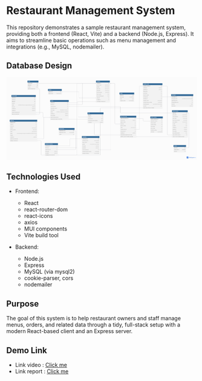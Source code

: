 # Restaurant Management System

This repository demonstrates a sample restaurant management system, providing both a frontend (React, Vite) and a backend (Node.js, Express). It aims to streamline basic operations such as menu management and integrations (e.g., MySQL, nodemailer).

## Database Design
![Data](DB.png)

## Technologies Used
- Frontend:  
    - React  
    - react-router-dom  
    - react-icons  
    - axios  
    - MUI components  
    - Vite build tool  

- Backend:  
    - Node.js  
    - Express  
    - MySQL (via mysql2)  
    - cookie-parser, cors  
    - nodemailer  

## Purpose
The goal of this system is to help restaurant owners and staff manage menus, orders, and related data through a tidy, full-stack setup with a modern React-based client and an Express server.

## Demo Link
- Link video : [Click me](https://drive.google.com/file/d/1oVoCFsLmcpYsIdN2t-Ycrh-3xEtG9bFJ/view?usp=sharing)
- Link report : [Click me](https://docs.google.com/document/d/1XQJR54-CSaIr0gm7kEGvKgHgDXj0BFnb/edit?usp=drive_link&ouid=110084035331251433611&rtpof=true&sd=true)